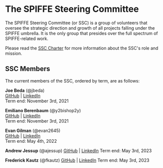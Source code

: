 # The SPIFFE Steering Committee
The SPIFFE Steering Committee (or SSC) is a group of volunteers that oversee the strategic direction and growth of all projects falling under the SPIFFE umbrella. It is the only group that presides over the full spectrum of SPIFFE-related work.

Please read the [SSC Charter](CHARTER.md) for more information about the SSC's role and mission.

## SSC Members
The current members of the SSC, ordered by term,  are as follows:

**Joe Beda** (@jbeda)  
[GitHub](https://github.com/jbeda) | [LinkedIn](https://www.linkedin.com/in/jbeda)  
Term end: November 3rd, 2021  

**Emiliano Berenbaum** (@y2bishop2y)  
[GitHub](https://github.com/y2bishop2y) | [LinkedIn](https://www.linkedin.com/in/eberenb)  
Term end: November 3rd, 2021  

**Evan Gilman** (@evan2645)  
[GitHub](https://github.com/evan2645) | [LinkedIn](https://www.linkedin.com/in/evan2645)  
Term end: May 4th, 2022  

**Andrew Jessup** (@ajessup)
[GitHub](https://github.com/ajessup) | [LinkedIn](https://www.linkedin.com/in/andrewjessup/)
Term end: May 3rd, 2023

**Frederick Kautz** (@fkautz)
[GitHub](https://github.com/fkautz) | [LinkedIn](https://www.linkedin.com/in/fkautz/)
Term end: May 3rd, 2023
